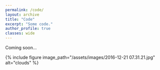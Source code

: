 ```yaml
---
permalink: /code/
layout: archive
title: "Code"
excerpt: "Some code."
author_profile: true 
classes: wide  
---
```


Coming soon...

{% include figure image_path="/assets/images/2016-12-21 07.31.21.jpg" alt="clouds" %}

